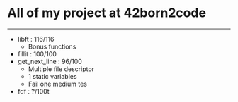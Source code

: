 All of my project at 42born2code
================================

--------------------------------


* libft : 116/116
	* Bonus functions
* fillit : 100/100
* get_next_line : 96/100
	* Multiple file descriptor
	* 1 static variables
	* Fail one medium tes
* fdf : ?/100t
